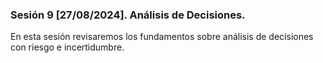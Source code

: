 ### Sesión 9 [27/08/2024]. Análisis de Decisiones. 

En esta sesión revisaremos los fundamentos sobre análisis de decisiones con riesgo e incertidumbre.

